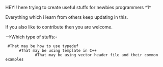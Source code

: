 HEY!! here trying to create useful stuffs for newbies programmers ^1^
           
Everything which i learn from others keep updating in this.

If you also like to contribute then you are welcome.

-->Which type of stuffs:-       

     #That may be how to use typedef
          #That may be using template in C++
                 #That may be using vector header file and their common examples
